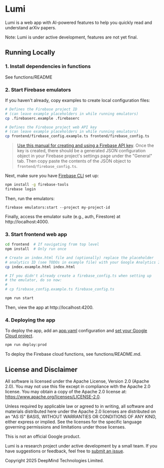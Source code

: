 # Lumi

Lumi is a web app with AI-powered features to help you quickly read and understand arXiv papers.

Note: Lumi is under active development, features are not yet final.

## Running Locally

### 1. Install dependencies in functions

See functions/README

### 2. Start Firebase emulators

If you haven't already, copy examples to create local configuration files:

```bash
# Defines the Firebase project ID
# (can leave example placeholders in while running emulators)
cp .firebaserc.example .firebaserc

# Defines the Firebase project web API key
# (can leave example placeholders in while running emulators)
cp frontend/firebase_config.example.ts frontend/firebase_config.ts
```

> [Use this manual for creating and using a Firebase API key](https://firebase.google.com/docs/projects/api-keys#test-vs-prod-keys). Once the key is created, there should be a generated JSON configuration object in your Firebase project's settings page under the "General" tab. Then copy paste the contents of the JSON object to `frontend/firebase_config.ts`.

Next, make sure you have [Firebase CLI](https://firebase.google.com/docs/cli/) set up:

```bash
npm install -g firebase-tools
firebase login
```

Then, run the emulators:

```
firebase emulators:start --project my-project-id
```

Finally, access the emulator suite (e.g., auth, Firestore) at
http://localhost:4000.

### 3. Start frontend web app

```bash
cd frontend  # If navigating from top level
npm install  # Only run once

# Create an index.html file and (optionally) replace the placeholder
# analytics ID (see TODOs in example file) with your Google Analytics ID
cp index.example.html index.html

# If you didn't already create a firebase_config.ts when setting up
# the emulator, do so now:
#
# cp firebase_config.example.ts firebase_config.ts

npm run start
```

Then, view the app at http://localhost:4200.

### 4. Deploying the app

To deploy the app, add an [app.yaml](https://cloud.google.com/appengine/docs/standard/reference/app-yaml?tab=node.js) configuration and [set your Google Cloud project](https://cloud.google.com/sdk/gcloud/reference/config/set).

```bash
npm run deploy:prod
```

To deploy the Firebase cloud functions, see functions/README.md.

## License and Disclaimer

All software is licensed under the Apache License, Version 2.0 (Apache 2.0).
You may not use this file except in compliance with the Apache 2.0 license.
You may obtain a copy of the Apache 2.0 license at:
https://www.apache.org/licenses/LICENSE-2.0.

Unless required by applicable law or agreed to in writing, all software and
materials distributed here under the Apache 2.0 licenses are distributed on an
"AS IS" BASIS, WITHOUT WARRANTIES OR CONDITIONS OF ANY KIND, either express or
implied. See the licenses for the specific language governing permissions and
limitations under those licenses.

This is not an official Google product.

Lumi is a research project under active development by a small
team. If you have suggestions or feedback, feel free to
[submit an issue](https://github.com/pair-code/lumi/issues).

Copyright 2025 DeepMind Technologies Limited.
